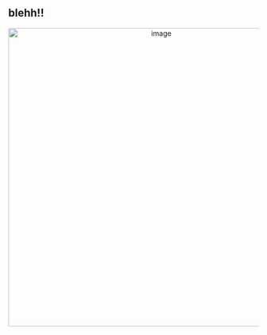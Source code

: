 ## blehh!!
 </p>
<p align="center">
<img width="600" height="600" alt="image" src="https://files.catbox.moe/odli3q.png" />
 











